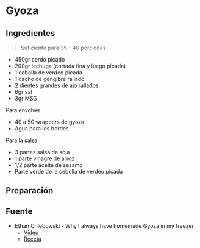 # Gyoza

## Ingredientes

> Suficiente para 35 - 40 porciones

- 450gr cerdo picado
- 200gr lechuga (cortada fina y luego picada)
- 1 cebolla de verdeo picada
- 1 cacho de gengibre rallado
- 2 dientes grandes de ajo rallados
- 6gr sal
- 3gr MSG

Para envolver

- 40 a 50 wrappers de gyoza
- Agua para los bordes

Para la salsa

- 3 partes salsa de soja
- 1 parte vinagre de arroz
- 1/2 parte aceite de sesamo
- Parte verde de la cebolla de verdeo picada

## Preparación


## Fuente

- Ethan Chlebowski - Why I always have homemade Gyoza in my freezer
  - [Video](https://www.youtube.com/watch?v=_IyUChobM7k&ab_channel=EthanChlebowski)
  - [Receta](https://www.ethanchlebowski.com/cooking-techniques-recipes/pork-amp-cabbage-gyoza)
